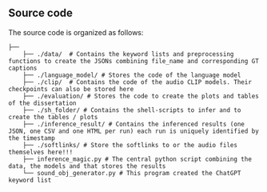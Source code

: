 ## Source code
The source code is organized as follows:

    ├──
        ├── ./data/  # Contains the keyword lists and preprocessing functions to create the JSONs combining file_name and corresponding GT captions
        ├── ./language_model/ # Stores the code of the language model
        ├── ./clip/  # Contains the code of the audio CLIP models. Their checkpoints can also be stored here
        ├── ./evaluation/ # Stores the code to create the plots and tables of the dissertation
        ├── ./sh_folder/ # Contains the shell-scripts to infer and to create the tables / plots
        ├── ./inference_result/ # Contains the inferenced results (one JSON, one CSV and one HTML per run) each run is uniquely identified by the timestamp
        ├── ./softlinks/ # Store the softlinks to or the audio files themselves here!!!
        ├── inference_magic.py # The central python script combining the data, the models and that stores the results
        └── sound_obj_generator.py # This program created the ChatGPT keyword list
     

